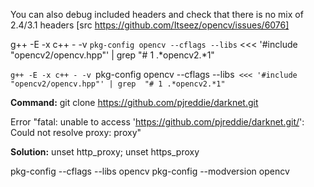  You can also debug included headers and check that there is no mix of 2.4/3.1 headers [src https://github.com/Itseez/opencv/issues/6076]

g++ -E -x c++ - -v `pkg-config opencv --cflags --libs` <<< '#include "opencv2/opencv.hpp"' | grep  "# 1 .*opencv2.*1"

`g++ -E -x c++ - -v `pkg-config opencv --cflags --libs` <<< '#include "opencv2/opencv.hpp"' | grep  "# 1 .*opencv2.*1"`

<b>Command:</b> git clone https://github.com/pjreddie/darknet.git

Error "fatal: unable to access 'https://github.com/pjreddie/darknet.git/': Could not resolve proxy: proxy"

<b>Solution:</b> unset http_proxy; unset https_proxy


pkg-config --cflags --libs opencv
pkg-config --modversion opencv
